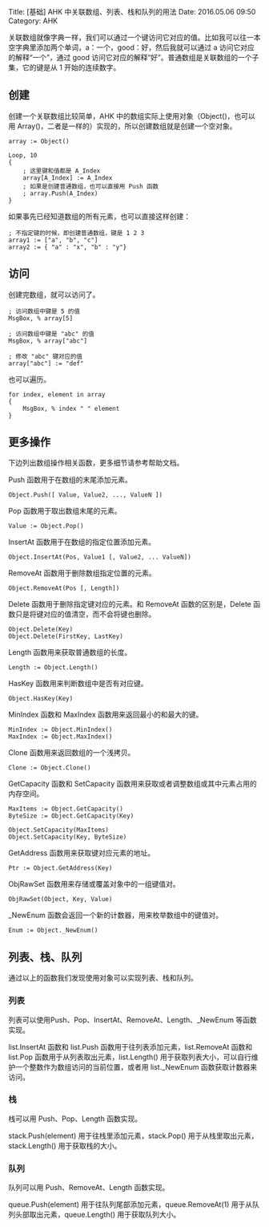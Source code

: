Title: [基础] AHK 中关联数组、列表、栈和队列的用法
Date: 2016.05.06 09:50
Category: AHK

关联数组就像字典一样，我们可以通过一个键访问它对应的值。比如我可以往一本空字典里添加两个单词，a：一个，good：好，然后我就可以通过 a 访问它对应的解释“一个”，通过 good 访问它对应的解释“好”。普通数组是关联数组的一个子集，它的键是从 1 开始的连续数字。

## 创建

创建一个关联数组比较简单，AHK 中的数组实际上使用对象（Object()，也可以用 Array()，二者是一样的）实现的，所以创建数组就是创建一个空对象。

```
array := Object()

Loop, 10
{
    ; 这里键和值都是 A_Index
    array[A_Index] := A_Index
    ; 如果是创建普通数组，也可以直接用 Push 函数
    ; array.Push(A_Index)
}
```

如果事先已经知道数组的所有元素，也可以直接这样创建：

```
; 不指定键的时候，即创建普通数组，键是 1 2 3
array1 := ["a", "b", "c"]
array2 := { "a" : "x", "b" : "y"}
```

## 访问

创建完数组，就可以访问了。

```
; 访问数组中键是 5 的值
MsgBox, % array[5]

; 访问数组中键是 "abc" 的值
MsgBox, % array["abc"]

; 修改 "abc" 键对应的值
array["abc"] := "def"
```

也可以遍历。

```
for index, element in array
{
    MsgBox, % index " " element
}
```

## 更多操作

下边列出数组操作相关函数，更多细节请参考帮助文档。

Push 函数用于在数组的末尾添加元素。

```
Object.Push([ Value, Value2, ..., ValueN ])
```

Pop 函数用于取出数组末尾的元素。

```
Value := Object.Pop()
```

InsertAt 函数用于在数组的指定位置添加元素。

```
Object.InsertAt(Pos, Value1 [, Value2, ... ValueN])
```

RemoveAt 函数用于删除数组指定位置的元素。

```
Object.RemoveAt(Pos [, Length])
```

Delete 函数用于删除指定键对应的元素。和 RemoveAt 函数的区别是，Delete 函数只是将键对应的值清空，而不会将键也删除。

```
Object.Delete(Key)
Object.Delete(FirstKey, LastKey)
```

Length 函数用来获取普通数组的长度。

```
Length := Object.Length()
```

HasKey 函数用来判断数组中是否有对应键。

```
Object.HasKey(Key)
```

MinIndex 函数和 MaxIndex 函数用来返回最小的和最大的键。

```
MinIndex := Object.MinIndex()
MaxIndex := Object.MaxIndex()
```

Clone 函数用来返回数组的一个浅拷贝。

```
Clone := Object.Clone()
```

GetCapacity 函数和 SetCapacity 函数用来获取或者调整数组或其中元素占用的内存空间。

```
MaxItems := Object.GetCapacity()
ByteSize := Object.GetCapacity(Key)

Object.SetCapacity(MaxItems)
Object.SetCapacity(Key, ByteSize)
```

GetAddress 函数用来获取键对应元素的地址。

```
Ptr := Object.GetAddress(Key)
```

ObjRawSet 函数用来存储或覆盖对象中的一组键值对。

```
ObjRawSet(Object, Key, Value)
```

_NewEnum 函数会返回一个新的计数器，用来枚举数组中的键值对。

```
Enum := Object._NewEnum()
```

## 列表、栈、队列

通过以上的函数我们发现使用对象可以实现列表、栈和队列。

### 列表

列表可以使用Push、Pop、InsertAt、RemoveAt、Length、_NewEnum 等函数实现。

list.InsertAt 函数和 list.Push 函数用于往列表添加元素，list.RemoveAt 函数和 list.Pop 函数用于从列表取出元素，list.Length() 用于获取列表大小，可以自行维护一个整数作为数组访问的当前位置，或者用 list._NewEnum 函数获取计数器来访问。

### 栈

栈可以用 Push、Pop、Length 函数实现。

stack.Push(element) 用于往栈里添加元素，stack.Pop() 用于从栈里取出元素，stack.Length() 用于获取栈的大小。

### 队列

队列可以用 Push、RemoveAt、Length 函数实现。

queue.Push(element) 用于往队列尾部添加元素，queue.RemoveAt(1) 用于从队列头部取出元素，queue.Length() 用于获取队列大小。
